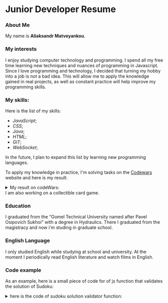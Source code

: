 # Junior Developer Resume

### About Me

My name is **Aliaksandr Matveyankou**.

### My interests

I enjoy studying computer technology and programming. I spend all my free time learning new techniques and nuances 
of programming in Javascript.
Since I love programming and technology, I decided that turning my hobby into a job is not a bad idea. This will allow 
me to apply the knowledge gained in real projects, as well as constant practice will help improve my programming skills.

### My skills:
Here is the list of my skills:
* *JavaScript*;
*  *CSS*;
* *Java*;
* *HTML*;
* *GIT*;
* *WebSocket*;

In the future, I plan to expand this list by learning new programming languages.

To apply my knowledge in practice, I'm solving tasks on the <a href="https://www.codewars.com/"> Codewars</a> website and here is my result:
<details>
<summary> My result on codeWars: </summary>
<summary> <img src="https://www.codewars.com/users/ForeverStudent/badges/large"> </summary>
</details>
I am also working on a collectible card game.

### Education

I graduated from the “Gomel Technical University named after Pavel Osipovich Sukhoi” with a degree in Hydraulics.
There I graduated from the magistracy and now i'm studing in graduate school.

### English Language

I only studied English while studying at school and university. At the moment I periodically 
read English literature and watch films in English.

### Code example

As an example, here is a small piece of code for of js function that validates the solution of Sudoku:

<details> 
<summary> here is the code of sudoku solution validator function: </summary>
  <pre>
    <code>
function validSolution(board){
var candidatesOfCell=[];
var rowIncludes = false;
var columnIncludes = false;
var squareIncludes = false;
var result =true;
 for (let row=0; row<board.length; row++) {
   for (let column=0; column<board.length; column++) {
        if (board[row][column]!=0) {
          for (let columnCounter=0; columnCounter<board.length; columnCounter++) {
            if (board[row][columnCounter]==board[row][column] && columnCounter!=column) {
             rowIncludes = true;
             }
          }
          for (let rowCounter=0; rowCounter<board.length; rowCounter++) {
            if (board[rowCounter][column]==board[row][column] && rowCounter!=row) {
              columnIncludes=true;
            }
          } 
          if (row<3) {
            for (let rowCounter2=0;rowCounter2<3;rowCounter2++) {
              if (column<3) {
                for (let columnCounter2=0; columnCounter2<3; columnCounter2++) {
                  if (board[rowCounter2][columnCounter2] == board[row][column] && (rowCounter2!=row && columnCounter2!=column)) {
                    squareIncludes = true;
                  }
                }
              }
              if (column>=3&&column<6) {
                for (let columnCounter2=3; columnCounter2<6; columnCounter2++) {
                  if (board[rowCounter2][columnCounter2] == board[row][column] && (rowCounter2!=row && columnCounter2!=column)) {
                    squareIncludes = true;
                  }
                }
              }
              if (column>=6) {
                for (let columnCounter2=6; columnCounter2<9; columnCounter2++) {
                  if (board[rowCounter2][columnCounter2] == board[row][column] && (rowCounter2!=row && columnCounter2!=column)) {
                    squareIncludes = true;
                  }
                }
              }
            }
          }
          if (row>=3&&row<6) {
            for (let rowCounter2=3;rowCounter2<6;rowCounter2++) {
              if (column<3) {
                for (let columnCounter2=0; columnCounter2<3; columnCounter2++) {
                  if (board[rowCounter2][columnCounter2] == board[row][column] && (rowCounter2!=row && columnCounter2!=column)) {
                    squareIncludes = true;
                  }
                }
              }
          if (column>=3&&column<6) {
           for (let columnCounter2=3; columnCounter2<6; columnCounter2++) {
            if (board[rowCounter2][columnCounter2] == board[row][column] && (rowCounter2!=row && columnCounter2!=column)) {
              squareIncludes = true;
            }
          }
        }
       if (column>=6) {
        for (let columnCounter2=6; columnCounter2<9; columnCounter2++) {
          if (board[rowCounter2][columnCounter2] == board[row][column] && (rowCounter2!=row && columnCounter2!=column)) {
            squareIncludes = true;
          }
        }
      }
    }
  }
          if (row>=6) {
    for (let rowCounter2=6;rowCounter2<9;rowCounter2++) {
      if (column<3) {
        for (let columnCounter2=0; columnCounter2<3; columnCounter2++) {
          if (board[rowCounter2][columnCounter2] == board[row][column] && (rowCounter2!=row && columnCounter2!=column)) {
            squareIncludes = true;
          }
        }
      }
      if (column>=3&&column<6) {
        for (let columnCounter2=3; columnCounter2<6; columnCounter2++) {
          if (board[rowCounter2][columnCounter2] == board[row][column] && (rowCounter2!=row && columnCounter2!=column)) {
            squareIncludes = true;
          }
        }
      }
      if (column>=6) {
        for (let columnCounter2=6; columnCounter2<9; columnCounter2++) {
          if (board[rowCounter2][columnCounter2] == board[row][column] && (rowCounter2!=row && columnCounter2!=column)) {
            squareIncludes = true;
          }
        }
      }
              }
            }
          if (rowIncludes!=false || columnIncludes!=false || squareIncludes!=false) {
              result = false;
            }
            }   
            rowIncludes = false;
            columnIncludes = false;
            squareIncludes = false;
        }
      }
    if (board[0][0]==0) {
        let InRow=false;
        let InColumn=false;
          for (let columnCounter=0; columnCounter<board.length; columnCounter++) {
            if (board[0][columnCounter]==board[0][0] && columnCounter!=0) {
             InRow = true;
             }
          }
          for (let rowCounter=0; rowCounter<board.length; rowCounter++) {
            if (board[rowCounter][0]==board[0][0] && rowCounter!=0) {
              InColumn=true;
            }
          }
          if (InRow!=false && InColumn!=false) {
        result = false;
    }
    }
      return result;
}
    </code>
  </pre>
</details>
